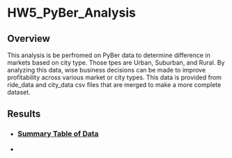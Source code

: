 # HW5_PyBer_Analysis

## Overview

This analysis is be perfromed on PyBer data to determine difference in markets based on city type.  Those tpes are Urban, Suburban, and Rural.  By analyzing this data, wise business decisions can be made to improve profitability across various market or city types.  This data is provided from ride_data and city_data csv files that are merged to make a more complete dataset. 

## Results

* ### [Summary Table of Data](https://user-images.githubusercontent.com/85372094/126853416-73ec6606-6510-41f1-8af4-aecd9435e634.png)
* 
 

